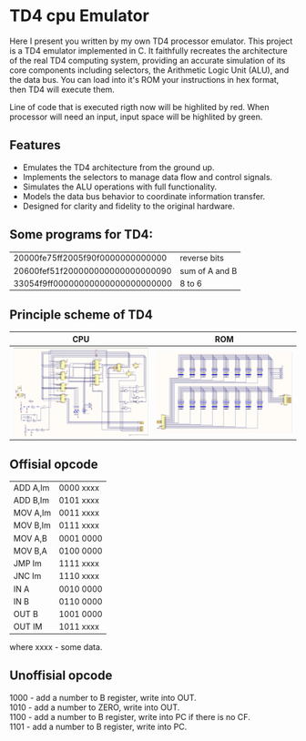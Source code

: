 # TD4 cpu Emulator


Here I present you written by my own TD4 processor emulator. 
This project is a TD4 emulator implemented in C. It faithfully recreates the architecture of the real TD4 computing system, providing an accurate simulation of its core components including selectors, the Arithmetic Logic Unit (ALU), and the data bus.
You can load into it's ROM your instructions in hex format, then TD4  will execute them. 

Line of code that is executed rigth now will be highlited by red. When processor will need an input, input space will be highlited by green.


## Features

- Emulates the TD4 architecture from the ground up.
- Implements the selectors to manage data flow and control signals.
- Simulates the ALU operations with full functionality.
- Models the data bus behavior to coordinate information transfer.
- Designed for clarity and fidelity to the original hardware.


## Some programs for TD4:
|  |  |
|----------------------------------|----------------|
| 20000fe75ff2005f90f0000000000000 | reverse bits   |
| 20600fef51f200000000000000000090 | sum of A and B |
| 33054f9ff00000000000000000000000 | 8 to 6         |


## Principle scheme of TD4
| CPU | ROM |
|---------|----------|
|<img src="pic/cpu.png" alt="CPU itself" > |<img src="pic/input.png" alt="CPU itself" >|

## Offisial opcode

| | |
|---------|----------|
|ADD A,Im | 0000 xxxx|
|ADD B,Im | 0101 xxxx|
|MOV A,Im | 0011 xxxx|
|MOV B,Im | 0111 xxxx|
|MOV A,B  | 0001 0000|
|MOV B,A  | 0100 0000|
|JMP Im   | 1111 xxxx|
|JNC Im   | 1110 xxxx|
|IN A     | 0010 0000|
|IN B     | 0110 0000|
|OUT B    | 1001 0000|
|OUT IM   | 1011 xxxx|

where xxxx - some data.


## Unoffisial opcode 
1000 - add a number to B register, write into OUT.\
1010 - add a number to ZERO, write into OUT.\
1100 - add a number to B register, write into PC if there is no CF.\
1101 - add a number to B register, write into PC.

